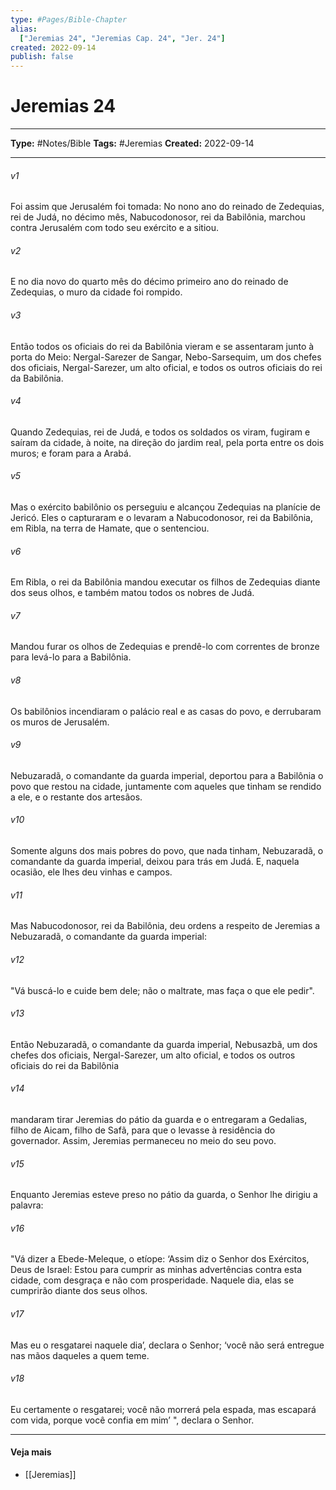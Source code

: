 ```yaml
---
type: #Pages/Bible-Chapter
alias:
  ["Jeremias 24", "Jeremias Cap. 24", "Jer. 24"]
created: 2022-09-14
publish: false
---
```


# Jeremias 24

---

**Type:** #Notes/Bible
**Tags:** #Jeremias
**Created:** 2022-09-14

---

###### v1
Foi assim que Jerusalém foi tomada: No nono ano do reinado de Zedequias, rei de Judá, no décimo mês, Nabucodonosor, rei da Babilônia, marchou contra Jerusalém com todo seu exército e a sitiou.
###### v2
E no dia novo do quarto mês do décimo primeiro ano do reinado de Zedequias, o muro da cidade foi rompido.
###### v3
Então todos os oficiais do rei da Babilônia vieram e se assentaram junto à porta do Meio: Nergal-Sarezer de Sangar, Nebo-Sarsequim, um dos chefes dos oficiais, Nergal-Sarezer, um alto oficial, e todos os outros oficiais do rei da Babilônia.
###### v4
Quando Zedequias, rei de Judá, e todos os soldados os viram, fugiram e saíram da cidade, à noite, na direção do jardim real, pela porta entre os dois muros; e foram para a Arabá.
###### v5
Mas o exército babilônio os perseguiu e alcançou Zedequias na planície de Jericó. Eles o capturaram e o levaram a Nabucodonosor, rei da Babilônia, em Ribla, na terra de Hamate, que o sentenciou.
###### v6
Em Ribla, o rei da Babilônia mandou executar os filhos de Zedequias diante dos seus olhos, e também matou todos os nobres de Judá.
###### v7
Mandou furar os olhos de Zedequias e prendê-lo com correntes de bronze para levá-lo para a Babilônia.
###### v8
Os babilônios incendiaram o palácio real e as casas do povo, e derrubaram os muros de Jerusalém.
###### v9
Nebuzaradã, o comandante da guarda imperial, deportou para a Babilônia o povo que restou na cidade, juntamente com aqueles que tinham se rendido a ele, e o restante dos artesãos.
###### v10
Somente alguns dos mais pobres do povo, que nada tinham, Nebuzaradã, o comandante da guarda imperial, deixou para trás em Judá. E, naquela ocasião, ele lhes deu vinhas e campos.
###### v11
Mas Nabucodonosor, rei da Babilônia, deu ordens a respeito de Jeremias a Nebuzaradã, o comandante da guarda imperial:
###### v12
"Vá buscá-lo e cuide bem dele; não o maltrate, mas faça o que ele pedir".
###### v13
Então Nebuzaradã, o comandante da guarda imperial, Nebusazbã, um dos chefes dos oficiais, Nergal-Sarezer, um alto oficial, e todos os outros oficiais do rei da Babilônia
###### v14
mandaram tirar Jeremias do pátio da guarda e o entregaram a Gedalias, filho de Aicam, filho de Safã, para que o levasse à residência do governador. Assim, Jeremias permaneceu no meio do seu povo.
###### v15
Enquanto Jeremias esteve preso no pátio da guarda, o Senhor lhe dirigiu a palavra:
###### v16
"Vá dizer a Ebede-Meleque, o etíope: ‘Assim diz o Senhor dos Exércitos, Deus de Israel: Estou para cumprir as minhas advertências contra esta cidade, com desgraça e não com prosperidade. Naquele dia, elas se cumprirão diante dos seus olhos.
###### v17
Mas eu o resgatarei naquele dia’, declara o Senhor; ‘você não será entregue nas mãos daqueles a quem teme.
###### v18
Eu certamente o resgatarei; você não morrerá pela espada, mas escapará com vida, porque você confia em mim’ ", declara o Senhor.


---

#### Veja mais

- [[Jeremias]]
